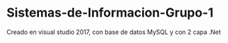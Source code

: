 # Sistemas-de-Informacion-Grupo-1
Creado en visual studio 2017, con base de datos MySQL y con 2 capa .Net
